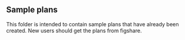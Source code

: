 ## Sample plans

This folder is intended to contain sample plans that have already been created. New users should get the plans from figshare.